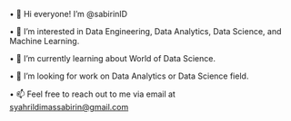 • 👋 Hi everyone! I’m @sabirinID

• 👀 I’m interested in Data Engineering, Data Analytics, Data Science, and Machine Learning. 

• 🌱 I’m currently learning about World of Data Science.

• :sparkling_heart: I’m looking for work on Data Analytics or Data Science field.

• 📫 Feel free to reach out to me via email at syahrildimassabirin@gmail.com
